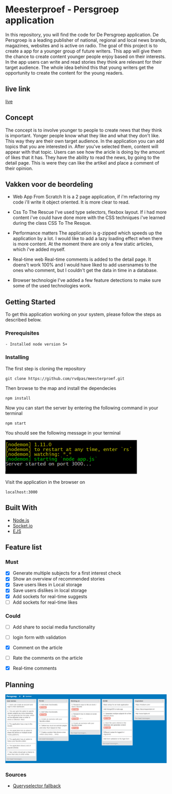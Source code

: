 # Meesterproef - Persgroep application

In this repository, you will find the code for De Persgroep application.
De Persgroep is a leading publisher of national, regional and local news brands, magazines, websites and is active on radio. The goal of this project is to create a app for a younger group of future writers. This app will give them the chance to create content younger people enjoy based on their interests. In the app users can write and read stories they think are relevant for their target audience. The whole idea behind this that young writers get the opportunity to create the content for the young readers.

## live link
[live](http://4d2a9661.ngrok.io/) 

## Concept
The concept is to involve younger to people to create news that they think is important. Yonger people know what they like and what they don't like. This way they are their own target audience. In the application you can add topics that you are interested in. After you've selected them, content will appear with that topic. Users can see how the aricle is doing by the amount of likes that it has. They have the ability to read the news, by going to the detail page. This is were they can like the artikel and place a comment of their opinion.

## Vakken voor de beordeling
- Web App From Scratch 
It is a 2 page application, if i'm refactoring my code i'll write it object oriented. It is more clear to read.

- Css To The Rescue
I've used type selectors, flexbox layout. If i had more content i've could have done more with the CSS techniques i've learned during the class CSS To The Resque.

- Performance matters
The application is g-zipped which speeds up the application by a lot. I would like to add a lazy loading effect when there is more content. At the moment there are only a few static articles, which i've added myself.

- Real-time web
Real-time comments is added to the detail page. It doens't work 100% and I would have liked to add usersnames to the ones who comment, but I couldn't get the data in time in a database.

- Browser technologie 
I've added a few feature detections to make sure some of the used technologies work.

## Getting Started

To get this application working on your system, please follow the steps as described below.

### Prerequisites

```
- Installed node version 5+ 
```

### Installing

The first step is cloning the repository

```
git clone https://github.com/rvdpas/meesterproef.git
```

Then browse to the map and install the dependecies

```
npm install
```

Now you can start the server by entering the following command in your terminal
```
npm start
```
You should see the following message in your terminal  

![Server started](https://github.com/rvdpas/meesterproef/blob/master/public/img/server-running.png "Server started")

Visit the application in the browser on 
```
localhost:3000
```

## Built With

* [Node.js](https://nodejs.org/en/) 
* [Socket.io](https://socket.io/) 
* [EJS](http://www.embeddedjs.com/) 

## Feature list  

### Must
- [x] Generate multiple subjects for a first interest check
- [x] Show an overview of recommended stories
- [x] Save users likes in Local storage
- [x] Save users dislikes in local storage
- [x] Add sockets for real-time suggests
- [ ] Add sockets for real-time likes

### Could
- [ ] Add share to social media functionality
- [ ] login form with validation
- [x] Comment on the article
- [ ] Rate the comments on the article
- [x] Real-time comments


## Planning 
![Trello planning](https://github.com/rvdpas/meesterproef/blob/master/public/img/trello-planning.png)


### Sources     
* [Queryselector fallback](https://gist.github.com/chrisjlee/8960575) 
